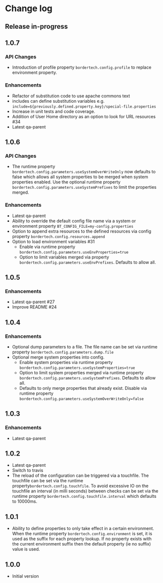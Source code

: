 # Change log

## Release in-progress

## 1.0.7

### API Changes
* Introduction of profile property `bordertech.config.profile` to replace environment property.

### Enhancements
* Refactor of substitution code to use apache commons text
* includes can define substitution variables e.g. `include=${previously.defined.property.key}/special-file.properties`
* Increase in unit tests and code coverage.
* Addition of User Home directory as an option to look for URL resources #34
* Latest qa-parent

## 1.0.6

### API Changes
* The runtime property `bordertech.config.parameters.useSystemOverWriteOnly` now defaults to false which allows all system properties to be
  merged when system properties enabled. Use the optional runtime property `bordertech.config.parameters.useSystemPrefixes` to limit the
  properties merged.

### Enhancements
* Latest qa-parent
* Ability to override the default config file name via a system or environment property `BT_CONFIG_FILE=my-config.properties`
* Option to append extra resources to the defined resources via config property `bordertech.config.resources.append`
* Option to load environment variables #31
  * Enable via runtime property `bordertech.config.parameters.useEnvProperties=true`
  * Option to limit variables merged via property `bordertech.config.parameters.useEnvPrefixes`. Defaults to allow all.

## 1.0.5

### Enhancements
* Latest qa-parent #27
* Improve README #24

## 1.0.4

### Enhancements
* Optional dump parameters to a file. The file name can be set via runtime property `bordertech.config.parameters.dump.file`
* Optional merge system properties into config.
  * Enable system properties via runtime property `bordertech.config.parameters.useSystemProperties=true`
  * Option to limit system properties merged via runtime property `bordertech.config.parameters.useSystemPrefixes`. Defaults to allow all.
  * Defaults to only merge properties that already exist. Disable via runtime property `bordertech.config.parameters.useSystemOverWriteOnly=false`

## 1.0.3

### Enhancements
* Latest qa-parent

## 1.0.2
* Latest qa-parent
* Switch to travis
* The reload of the configuration can be triggered via a touchfile. The touchfile can be set via the runtime property`bordertech.config.touchfile`.
  To avoid excessive IO on the touchfile an interval (in milli seconds) between checks can be set via the runtime property
 `bordertech.config.touchfile.interval` which defaults to 10000ms.

## 1.0.1
* Ability to define properties to only take effect in a certain environment. When the runtime property `bordertech.config.environment` is set,
  it is used as the suffix for each property lookup. If no property exists with the current environment suffix then the default property (ie no
  suffix) value is used.

## 1.0.0
* Initial version
